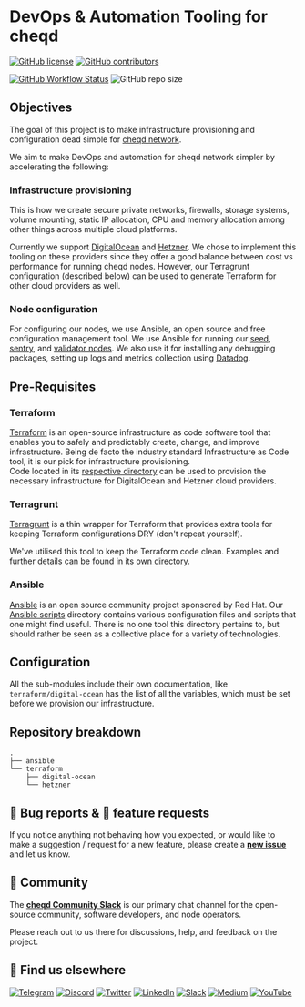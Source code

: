 # DevOps & Automation Tooling for cheqd

[![GitHub license](https://img.shields.io/github/license/cheqd/infra?color=blue&style=flat-square)](https://github.com/cheqd/infra/blob/main/LICENSE) [![GitHub contributors](https://img.shields.io/github/contributors/cheqd/infra?label=contributors%20%E2%9D%A4%EF%B8%8F&style=flat-square)](https://github.com/cheqd/infra/graphs/contributors)

[![GitHub Workflow Status](https://img.shields.io/github/actions/workflow/status/cheqd/infra/dispatch.yml?label=workflows&style=flat-square)](https://github.com/cheqd/infra/actions/workflows/dispatch.yml) ![GitHub repo size](https://img.shields.io/github/repo-size/cheqd/infra?style=flat-square)

## Objectives
The goal of this project is to make infrastructure provisioning and configuration dead simple for [cheqd network](https://github.com/cheqd/cheqd-node).

We aim to make DevOps and automation for cheqd network simpler by accelerating the following:

### Infrastructure provisioning

This is how we create secure private networks, firewalls, storage systems, volume mounting, static IP allocation, CPU and memory allocation among other things across multiple cloud platforms.

Currently we support [DigitalOcean](https://www.digitalocean.com/) and [Hetzner](https://www.hetzner.com/). We chose to implement this tooling on these providers since they offer a good balance between cost vs performance for running cheqd nodes. However, our Terragrunt configuration (described below) can be used to generate Terraform for other cloud providers as well.

### Node configuration

For configuring our nodes, we use Ansible, an open source and free configuration management tool. We use Ansible for running our [seed](https://docs.tendermint.com/master/spec/p2p/node.html#seeds), [sentry](https://docs.tendermint.com/master/spec/p2p/node.html#sentry-node), and [validator nodes](https://docs.tendermint.com/v0.34/tendermint-core/validators.html). We also use it for installing any debugging packages, setting up logs and metrics collection using [Datadog](https://www.datadoghq.com/).

## Pre-Requisites

### Terraform

[Terraform](https://www.terraform.io/downloads) is an open-source infrastructure as code software tool that enables you to safely and predictably create, change, and improve infrastructure. Being de facto the industry standard Infrastructure as Code tool, it is our pick for infrastructure provisioning.  
Code located in its [respective directory](terraform/) can be used to provision the necessary infrastructure for DigitalOcean and Hetzner cloud providers.

### Terragrunt

[Terragrunt](https://terragrunt.gruntwork.io/) is a thin wrapper for Terraform that provides extra tools for keeping Terraform configurations DRY (don't repeat yourself).  

We've utilised this tool to keep the Terraform code clean. Examples and further details can be found in its [own directory](terragrunt/).

### Ansible

[Ansible](https://www.ansible.com/) is an open source community project sponsored by Red Hat. Our [Ansible scripts](scripts/) directory contains various configuration files and scripts that one might find useful. There is no one tool this directory pertains to, but should rather be seen as a collective place for a variety of technologies.

## Configuration

All the sub-modules include their own documentation, like `terraform/digital-ocean` has the list of all the variables, which must be set before we provision our infrastructure.

## Repository breakdown

```text
.
├── ansible
└── terraform
    ├── digital-ocean
    └── hetzner
```

## 🐞 Bug reports & 🤔 feature requests

If you notice anything not behaving how you expected, or would like to make a suggestion / request for a new feature, please create a [**new issue**](https://github.com/cheqd/infra/issues/new/choose) and let us know.

## 💬 Community

The [**cheqd Community Slack**](http://cheqd.link/join-cheqd-slack) is our primary chat channel for the open-source community, software developers, and node operators.

Please reach out to us there for discussions, help, and feedback on the project.

## 🙋 Find us elsewhere

[![Telegram](https://img.shields.io/badge/Telegram-2CA5E0?style=for-the-badge&logo=telegram&logoColor=white)](https://t.me/cheqd) [![Discord](https://img.shields.io/badge/Discord-7289DA?style=for-the-badge&logo=discord&logoColor=white)](http://cheqd.link/discord-github) [![Twitter](https://img.shields.io/badge/Twitter-1DA1F2?style=for-the-badge&logo=twitter&logoColor=white)](https://twitter.com/intent/follow?screen_name=cheqd_io) [![LinkedIn](https://img.shields.io/badge/LinkedIn-0077B5?style=for-the-badge&logo=linkedin&logoColor=white)](http://cheqd.link/linkedin) [![Slack](https://img.shields.io/badge/Slack-4A154B?style=for-the-badge&logo=slack&logoColor=white)](http://cheqd.link/join-cheqd-slack) [![Medium](https://img.shields.io/badge/Medium-12100E?style=for-the-badge&logo=medium&logoColor=white)](https://blog.cheqd.io) [![YouTube](https://img.shields.io/badge/YouTube-FF0000?style=for-the-badge&logo=youtube&logoColor=white)](https://www.youtube.com/channel/UCBUGvvH6t3BAYo5u41hJPzw/)
